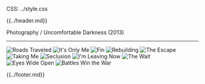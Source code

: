 CSS: ../style.css

{{../header.md}}

Photography / Uncomfortable Darkness (2013)

---

![Roads Traveled](./images/uncomfortable-darkness/roads-traveled.jpg)
![It's Only Me](./images/uncomfortable-darkness/its-only-me.jpg)
![Fin](./images/uncomfortable-darkness/fin.jpg)
![Rebuilding](./images/uncomfortable-darkness/rebuilding.jpg)
![The Escape](./images/uncomfortable-darkness/the-escape.jpg)
![Taking Me](./images/uncomfortable-darkness/taking-me.jpg)
![Seclusion](./images/uncomfortable-darkness/seclusion.jpg)
![I'm Leaving Now](./images/uncomfortable-darkness/im-leaving-now.jpg)
![The Wait](./images/uncomfortable-darkness/the-wait.jpg)
![Eyes Wide Open](./images/uncomfortable-darkness/eyes-wide-open.jpg)
![Battles Win the War](./images/uncomfortable-darkness/battles-win-the-war.jpg)

{{../footer.md}}
